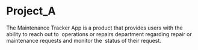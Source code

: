 ﻿# Project_A
The Maintenance Tracker App is a product that provides users with the ability to reach out to 
operations or repairs department regarding repair or maintenance requests and monitor the 
status of their request. 

